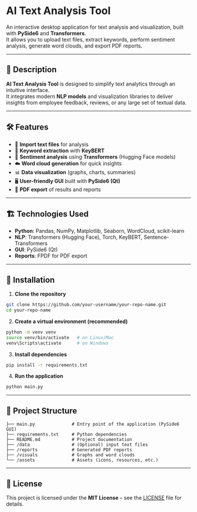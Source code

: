# AI Text Analysis Tool  

An interactive desktop application for text analysis and visualization, built with **PySide6** and **Transformers**.  
It allows you to upload text files, extract keywords, perform sentiment analysis, generate word clouds, and export PDF reports.  

---

## 📌 Description  
**AI Text Analysis Tool** is designed to simplify text analytics through an intuitive interface.  
It integrates modern **NLP models** and visualization libraries to deliver insights from employee feedback, reviews, or any large set of textual data.  

---

## 🛠 Features  
- 📂 **Import text files** for analysis  
- 🔑 **Keyword extraction** with **KeyBERT**  
- 💬 **Sentiment analysis** using **Transformers** (Hugging Face models)  
- ☁️ **Word cloud generation** for quick insights  
- 📊 **Data visualization** (graphs, charts, summaries)  
- 🖥 **User-friendly GUI** built with **PySide6 (Qt)**  
- 📑 **PDF export** of results and reports  

---

## 🏗 Technologies Used  
- **Python**: Pandas, NumPy, Matplotlib, Seaborn, WordCloud, scikit-learn  
- **NLP**: Transformers (Hugging Face), Torch, KeyBERT, Sentence-Transformers  
- **GUI**: PySide6 (Qt)  
- **Reports**: FPDF for PDF export  

---

## 🚀 Installation  

1. **Clone the repository**  
```bash
git clone https://github.com/your-username/your-repo-name.git
cd your-repo-name
```

2. **Create a virtual environment (recommended)**  
```bash
python -m venv venv
source venv/bin/activate   # on Linux/Mac
venv\Scripts\activate      # on Windows
```

3. **Install dependencies**  
```bash
pip install -r requirements.txt
```

4. **Run the application**  
```bash
python main.py
```

---

## 📂 Project Structure  

```
├── main.py              # Entry point of the application (PySide6 GUI)
├── requirements.txt     # Python dependencies
├── README.md            # Project documentation
├── /data                # (Optional) input text files
├── /reports             # Generated PDF reports
├── /visuals             # Graphs and word clouds
└── /assets              # Assets (icons, resources, etc.)
```

---

## 📜 License  
This project is licensed under the **MIT License** – see the [LICENSE](LICENSE) file for details.  
